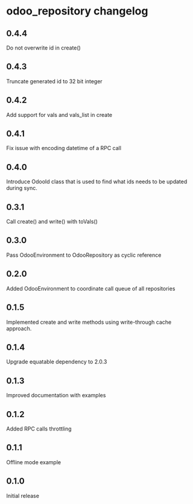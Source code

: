 # odoo_repository changelog

## 0.4.4

Do not overwrite id in create()

## 0.4.3

Truncate generated id to 32 bit integer

## 0.4.2

Add support for vals and vals_list in create

## 0.4.1

Fix issue with encoding datetime of a RPC call

## 0.4.0

Introduce OdooId class that is used to find what ids needs to be updated during sync.

## 0.3.1

Call create() and write() with toVals()

## 0.3.0

Pass OdooEnvironment to OdooRepository as cyclic reference

## 0.2.0

Added OdooEnvironment to coordinate call queue of all repositories

## 0.1.5

Implemented create and write methods using write-through cache approach.

## 0.1.4

Upgrade equatable dependency to 2.0.3

## 0.1.3

Improved documentation with examples

## 0.1.2

Added RPC calls throttling

## 0.1.1

Offline mode example

## 0.1.0

Initial release
